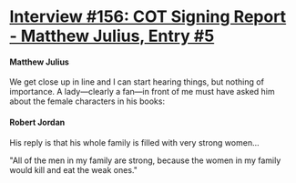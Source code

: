 # [Interview #156: COT Signing Report - Matthew Julius, Entry #5](https://www.theoryland.com/intvmain.php?i=156#5)

#### Matthew Julius

We get close up in line and I can start hearing things, but nothing of importance. A lady—clearly a fan—in front of me must have asked him about the female characters in his books:

#### Robert Jordan

His reply is that his whole family is filled with very strong women...

"All of the men in my family are strong, because the women in my family would kill and eat the weak ones."

